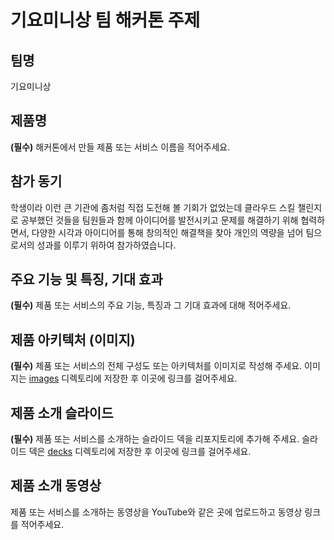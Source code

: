 # 기요미니상 팀 해커톤 주제

## 팀명

기요미니상

## 제품명

**(필수)** 해커톤에서 만들 제품 또는 서비스 이름을 적어주세요.

## 참가 동기
학생이라 이런 큰 기관에 좀처럼 직접 도전해 볼 기회가 없었는데 클라우드 스킬 챌린지로 공부했던 것들을 팀원들과 함께 아이디어를 발전시키고 문제를 해결하기 위해 협력하면서, 다양한 시각과 아이디어를 통해 창의적인 해결책을 찾아 개인의 역량을 넘어 팀으로서의 성과를 이루기 위하여 참가하였습니다.

## 주요 기능 및 특징, 기대 효과

**(필수)** 제품 또는 서비스의 주요 기능, 특징과 그 기대 효과에 대해 적어주세요.

## 제품 아키텍처 (이미지)

**(필수)** 제품 또는 서비스의 전체 구성도 또는 아키텍처를 이미지로 작성해 주세요. 이미지는 [images](./images) 디렉토리에 저장한 후 이곳에 링크를 걸어주세요.

## 제품 소개 슬라이드

**(필수)** 제품 또는 서비스를 소개하는 슬라이드 덱을 리포지토리에 추가해 주세요. 슬라이드 덱은 [decks](./decks) 디렉토리에 저장한 후 이곳에 링크를 걸어주세요.

## 제품 소개 동영상

제품 또는 서비스를 소개하는 동영상을 YouTube와 같은 곳에 업로드하고 동영상 링크를 적어주세요.
